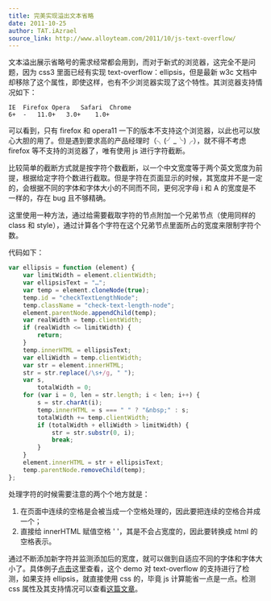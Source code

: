 ```yaml
---
title: 完美实现溢出文本省略
date: 2011-10-25
author: TAT.iAzrael
source_link: http://www.alloyteam.com/2011/10/js-text-overflow/
---
```


<!-- {% raw %} - for jekyll -->

文本溢出展示省略号的需求经常都会用到，而对于新式的浏览器，这完全不是问题，因为 css3 里面已经有实现 text-overflow：ellipsis，但是最新 w3c 文档中却移除了这个属性，即使这样，也有不少浏览器实现了这个特性。其浏览器支持情况如下：

    IE	Firefox	Opera	Safari	Chrome
    6+	-	11.0+	3.0+	1.0+

可以看到，只有 firefox 和 opera11 一下的版本不支持这个浏览器，以此也可以放心大胆的用了。但是遇到要求高的产品经理时（╮(╯\_╰)╭），就不得不考虑 firefox 等不支持的浏览器了，唯有使用 js 进行字符截断。

比较简单的截断方式就是按字符个数截断，以一个中文宽度等于两个英文宽度为前提，根据给定字符个数进行截取。但是字符在页面显示的时候，其宽度并不是一定的，会根据不同的字体和字体大小的不同而不同，更何况字母 i 和 A 的宽度是不一样的，存在 bug 且不够精确。

这里使用一种方法，通过给需要截取字符的节点附加一个兄弟节点（使用同样的 class 和 style），通过计算各个字符在这个兄弟节点里面所占的宽度来限制字符个数。

代码如下：

```javascript
var ellipsis = function (element) {
    var limitWidth = element.clientWidth;
    var ellipsisText = "…";
    var temp = element.cloneNode(true);
    temp.id = "checkTextLengthNode";
    temp.className = "check-text-length-node";
    element.parentNode.appendChild(temp);
    var realWidth = temp.clientWidth;
    if (realWidth <= limitWidth) {
        return;
    }
    temp.innerHTML = ellipsisText;
    var elliWidth = temp.clientWidth;
    var str = element.innerHTML;
    str = str.replace(/\s+/g, " ");
    var s,
        totalWidth = 0;
    for (var i = 0, len = str.length; i < len; i++) {
        s = str.charAt(i);
        temp.innerHTML = s === " " ? "&nbsp;" : s;
        totalWidth += temp.clientWidth;
        if (totalWidth + elliWidth > limitWidth) {
            str = str.substr(0, i);
            break;
        }
    }
    element.innerHTML = str + ellipsisText;
    temp.parentNode.removeChild(temp);
};
```

处理字符的时候需要注意的两个个地方就是：

1.  在页面中连续的空格是会被当成一个空格处理的，因此要把连续的空格合并成一个；
2.  直接给 innerHTML 赋值空格 ' '，其是不会占宽度的，因此要转换成 html 的空格表示。

通过不断添加新字符并监测添加后的宽度，就可以做到自适应不同的字体和字体大小了。具体例子[点击](http://alloyteam.com/demo/text-overflow-ellipsis-demo.html "text-overflow-ellipsis-demo")这里查看，这个 demo 对 text-overflow 的支持进行了检测，如果支持 ellipsis，就直接使用 css 的，毕竟 js 计算能省一点是一点。检测 css 属性及其支持情况可以查看[这篇文章](http://alloyteam.com/2011/10/%e5%88%a4%e6%96%ad%e6%b5%8f%e8%a7%88%e5%99%a8%e6%98%af%e5%90%a6%e6%94%af%e6%8c%81%e6%8c%87%e5%ae%9acss%e5%b1%9e%e6%80%a7%e5%92%8c%e6%8c%87%e5%ae%9a%e5%80%bc/ "判断浏览器是否支持指定 CSS 属性和指定值")。

<!-- {% endraw %} - for jekyll -->